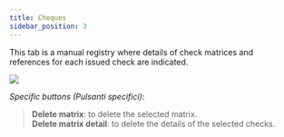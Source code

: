 ```yaml
---
title: Cheques
sidebar_position: 3
---
```


This tab is a manual registry where details of check matrices and references for each issued check are indicated.

![](/img/it-it/erp-home/registers/contacts/create-new-contact/accounting-data/bank-registry/cheques/image01.png)

*Specific buttons (Pulsanti specifici)*:
> **Delete matrix**: to delete the selected matrix.  
> **Delete matrix detail**: to delete the details of the selected checks.